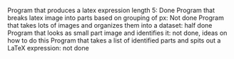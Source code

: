 Program that produces a latex expression length 5: Done
Program that breaks latex image into parts based on grouping of px: Not done
Program that takes lots of images and organizes them into a dataset: half done
Program that looks as small part image and identifies it: not done, ideas on how to do this
Program that takes a list of identified parts and spits out a LaTeX expression: not done